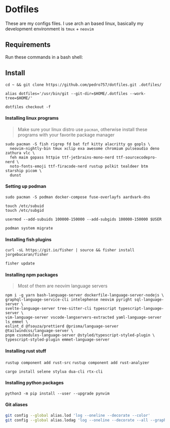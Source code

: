 # Dotfiles
These are my configs files. I use arch an based linux, basically my development environment is `tmux` + `neovim`

## Requirements
Run these commands in a bash shell:

## Install
`cd ~ && git clone https://github.com/pedro757/dotfiles.git .dotfiles/`

`alias dotfiles='/usr/bin/git --git-dir=$HOME/.dotfiles --work-tree=$HOME/'`

`dotfiles checkout -f`

#### Installing linux programs
> Make sure your linux distro use `pacman`, otherwise install these programs with your favorite package manager

```
sudo pacman -S fish rigrep fd bat fzf kitty alacritty go gopls \
  neovim-nightly-bin tmux xclip exa awesome chromium pulseaudio deno zathura vlc \
  feh maim gopass httpie ttf-jetbrains-mono-nerd ttf-sourcecodepro-nerd \
  noto-fonts-emoji ttf-firacode-nerd rustup polkit tealdeer btm starship picom \
  dunst
```

#### Setting up podman
```
sudo pacman -S podman docker-compose fuse-overlayfs aardvark-dns

touch /etc/subuid
touch /etc/subgid

usermod --add-subuids 100000-150000 --add-subgids 100000-150000 $USER

podman system migrate
```

#### Installing fish plugins
`curl -sL https://git.io/fisher | source && fisher install jorgebucaran/fisher`

`fisher update`

#### Installing npm packages
> Most of them are neovim language servers

```
npm i -g yarn bash-language-server dockerfile-language-server-nodejs \
graphql-language-service-cli intelephense neovim pyright sql-language-server \
svelte-language-server tree-sitter-cli typescript typescript-language-server \
vim-language-server vscode-langservers-extracted yaml-language-server ls_emmet \
eslint_d @fsouza/prettierd @prisma/language-server @tailwindcss/language-server \
pnpm cssmodules-language-server @styled/typescript-styled-plugin \
typescript-styled-plugin emmet-language-server
```

#### Installing rust stuff

`rustup component add rust-src`
`rustup component add rust-analyzer`

`cargo install selene stylua dua-cli rtx-cli`

#### Installing python packages

`python3 -m pip install --user --upgrade pynvim`


#### Git aliases
```bash
git config --global alias.lod 'log --oneline --decorate --color'
git config --global alias.lodag 'log --oneline --decorate --all --graph'
```

